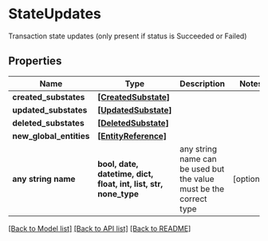 # StateUpdates

Transaction state updates (only present if status is Succeeded or Failed)

## Properties
Name | Type | Description | Notes
------------ | ------------- | ------------- | -------------
**created_substates** | [**[CreatedSubstate]**](CreatedSubstate.md) |  | 
**updated_substates** | [**[UpdatedSubstate]**](UpdatedSubstate.md) |  | 
**deleted_substates** | [**[DeletedSubstate]**](DeletedSubstate.md) |  | 
**new_global_entities** | [**[EntityReference]**](EntityReference.md) |  | 
**any string name** | **bool, date, datetime, dict, float, int, list, str, none_type** | any string name can be used but the value must be the correct type | [optional]

[[Back to Model list]](../README.md#documentation-for-models) [[Back to API list]](../README.md#documentation-for-api-endpoints) [[Back to README]](../README.md)


